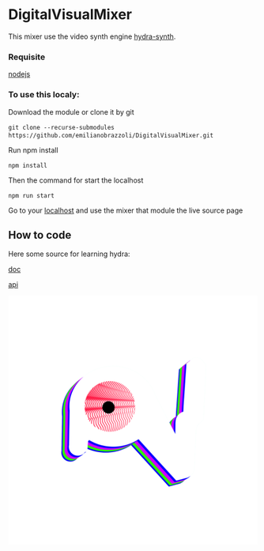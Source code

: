 # DigitalVisualMixer

This mixer use the video synth engine [hydra-synth](https://github.com/hydra-synth/hydra-synth).
### Requisite
[nodejs](https://nodejs.org/en/download/)

### To use this localy:
Download the module or clone it by git 
```
git clone --recurse-submodules https://github.com/emilianobrazzoli/DigitalVisualMixer.git
```

Run npm install
```
npm install
```

Then the command for start the localhost
```
npm run start
```

Go to your [localhost](http://localhost:8080/) and use the mixer that module the live source page

## How to code

Here some source for learning hydra:

[doc](https://hydra.ojack.xyz/docs/#/)

[api](https://hydra.ojack.xyz/api/)



![@vitreous_spaghetti](/src/resource/img/alpha.png?raw=true)